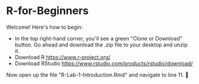 # R-for-Beginners

Welcome! Here's how to begin: 

- In the top right-hand corner, you'll see a green "Clone or Download" button. Go ahead and download the .zip file to your desktop and unzip it. 
- Download R https://www.r-project.org/ 
- Download RStudio https://www.rstudio.com/products/rstudio/download/ 

Now open up the file "R-Lab-1-Introduction.Rmd" and navigate to line 11. 👋
